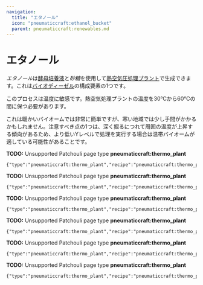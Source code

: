 ```yaml
---
navigation:
  title: "エタノール"
  icon: "pneumaticcraft:ethanol_bucket"
  parent: pneumaticcraft:renewables.md
---
```


# エタノール

*エタノール*は[酵母培養液](./yeast_culture.md)と*砂糖*を使用して[熱空気圧処理プラント](../manufacturing/thermopneumatic_processing_plant.md)で生成できます。これは[バイオディーゼル](./biodiesel.md)の構成要素の1つです。

このプロセスは温度に敏感です。熱空気処理プラントの温度を30℃から60℃の間に保つ必要があります。

これは暖かいバイオームでは非常に簡単ですが、寒い地域では少し手間がかかるかもしれません。注意すべき点の1つは、深く掘るにつれて周囲の温度が上昇する傾向があるため、より低いYレベルで処理を実行する場合は温帯バイオームが適している可能性があることです。

**TODO:** Unsupported Patchouli page type **pneumaticcraft:thermo_plant**

```
{"type":"pneumaticcraft:thermo_plant","recipe":"pneumaticcraft:thermo_plant/ethanol_from_sugar"}
```

**TODO:** Unsupported Patchouli page type **pneumaticcraft:thermo_plant**

```
{"type":"pneumaticcraft:thermo_plant","recipe":"pneumaticcraft:thermo_plant/ethanol_from_melon"}
```

**TODO:** Unsupported Patchouli page type **pneumaticcraft:thermo_plant**

```
{"type":"pneumaticcraft:thermo_plant","recipe":"pneumaticcraft:thermo_plant/ethanol_from_potato"}
```

**TODO:** Unsupported Patchouli page type **pneumaticcraft:thermo_plant**

```
{"type":"pneumaticcraft:thermo_plant","recipe":"pneumaticcraft:thermo_plant/ethanol_from_poisonous_potato"}
```

**TODO:** Unsupported Patchouli page type **pneumaticcraft:thermo_plant**

```
{"type":"pneumaticcraft:thermo_plant","recipe":"pneumaticcraft:thermo_plant/ethanol_from_apple"}
```

**TODO:** Unsupported Patchouli page type **pneumaticcraft:thermo_plant**

```
{"type":"pneumaticcraft:thermo_plant","recipe":"pneumaticcraft:thermo_plant/ethanol_from_sweet_berries"}
```

